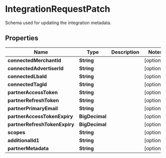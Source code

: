 

# IntegrationRequestPatch

Schema used for updating the integration metadata.

## Properties

| Name | Type | Description | Notes |
|------------ | ------------- | ------------- | -------------|
|**connectedMerchantId** | **String** |  |  [optional] |
|**connectedAdvertiserId** | **String** |  |  [optional] |
|**connectedLbaId** | **String** |  |  [optional] |
|**connectedTagId** | **String** |  |  [optional] |
|**partnerAccessToken** | **String** |  |  [optional] |
|**partnerRefreshToken** | **String** |  |  [optional] |
|**partnerPrimaryEmail** | **String** |  |  [optional] |
|**partnerAccessTokenExpiry** | **BigDecimal** |  |  [optional] |
|**partnerRefreshTokenExpiry** | **BigDecimal** |  |  [optional] |
|**scopes** | **String** |  |  [optional] |
|**additionalId1** | **String** |  |  [optional] |
|**partnerMetadata** | **String** |  |  [optional] |



